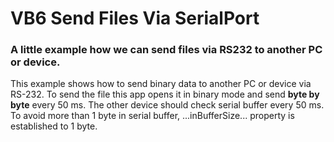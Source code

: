 # VB6 Send Files Via SerialPort
### A little example how we can send files via RS232 to another PC or device.
This example shows how to send binary data to another PC or device via RS-232.
To send the file this app opens it in binary mode and send **byte by byte** every 50 ms. The other device should check serial buffer every 50 ms. To avoid more than 1 byte in serial buffer, ...inBufferSize... property is established to 1 byte.


